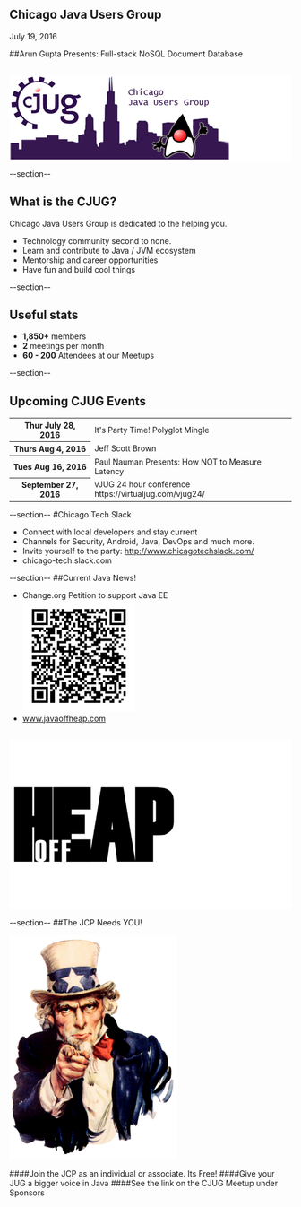 ## Chicago Java Users Group

July 19, 2016


##Arun Gupta Presents: Full-stack NoSQL Document Database
<div style="background-color: white; margin-top: 30px;">
	<img src="images/cjug.gif" style="border: none; box-shadow: none;"/>
</div>

--section--
## What is the CJUG?
Chicago Java Users Group is dedicated to the helping you.

* Technology community second to none.
* Learn and contribute to Java / JVM ecosystem
* Mentorship and career opportunities
* Have fun and build cool things

--section--

## Useful stats

* **1,850+** members
* **2** meetings per month
* **60 - 200** Attendees at our Meetups

--section--

## Upcoming CJUG Events

<table class="upcoming-events">
	<tr>
		<th>Thur July 28, 2016</th>
		<td>It's Party Time! Polyglot Mingle</td>
	</tr>
	<tr>
		<th>Thurs Aug 4, 2016</th>
		<td>Jeff Scott Brown</td>
	</tr>
	<tr>
		<th>Tues Aug 16, 2016</th>
		<td>Paul Nauman Presents: How NOT to Measure Latency</td>
	</tr>
	<tr>
		<th>September 27, 2016</th>
		<td>vJUG 24 hour conference https://virtualjug.com/vjug24/</td>
	</tr>
</table>


--section--
#Chicago Tech Slack
* Connect with local developers and stay current
* Channels for Security, Android, Java, DevOps and much more.
* Invite yourself to the party: http://www.chicagotechslack.com/
* chicago-tech.slack.com


--section--
##Current Java News!
* Change.org Petition to support Java EE<br><img src="images/qr_change.jpg" style="height:200px"/>
* www.javaoffheap.com

<div style="background-color: white; margin-top: 30px;">
	<img src="images/offheap.png" style="border: none; box-shadow: none;" width=300 height=300/>
</div>


--section--
##The JCP Needs YOU!

<img src="images/Uncle_Sam.jpg" style="height:400px"/>

####Join the JCP as an individual or associate.  Its Free!
####Give your JUG a bigger voice in Java
####See the link on the CJUG Meetup under Sponsors


